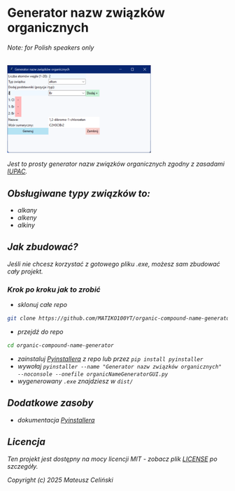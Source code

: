 # Generator nazw związków organicznych
###### <i>Note: for Polish speakers only<i>

<img src="img/screenshot1.png" width="65%">

Jest to prosty generator nazw związków organicznych zgodny z zasadami [IUPAC](https://iupac.org).

## Obsługiwane typy związków to:
- alkany
- alkeny
- alkiny

## Jak zbudować?
Jeśli nie chcesz korzystać z gotowego pliku .exe, możesz sam zbudować cały projekt.
### Krok po kroku jak to zrobić
- sklonuj całe repo
```bash
git clone https://github.com/MATIKO100YT/organic-compound-name-generator.git
```
- przejdź do repo
```bash
cd organic-compound-name-generator
```
- zainstaluj [Pyinstallera](https://github.com/pyinstaller/pyinstaller) z repo lub przez ``` pip install pyinstaller ```
- wywołaj ``` pyinstaller --name "Generator nazw związków organicznych" --noconsole --onefile organicNameGeneratorGUI.py ```
- wygenerowany ``` .exe ``` znajdziesz w ``` dist/ ```

## Dodatkowe zasoby
- dokumentacja [Pyinstallera](https://pyinstaller.org/en/stable/)

## Licencja

Ten projekt jest dostępny na mocy licencji MIT - zobacz plik [LICENSE](LICENSE) po szczegóły.

Copyright (c) 2025 Mateusz Celiński
